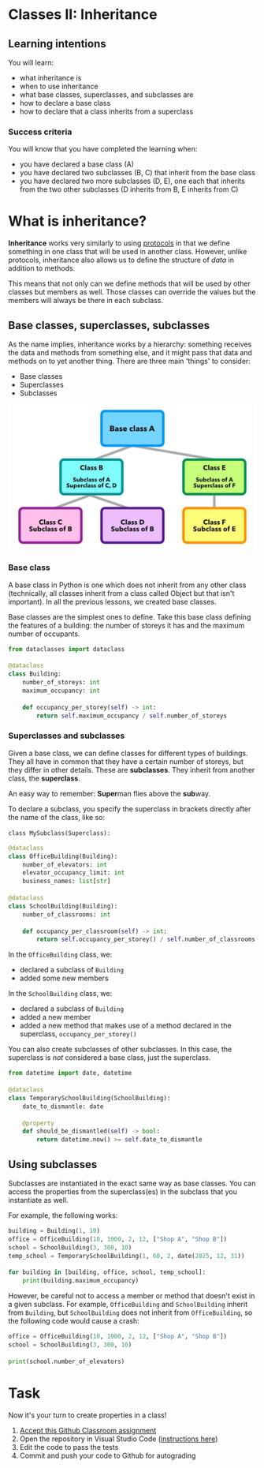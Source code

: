 # Classes II: Inheritance

## Learning intentions

You will learn:

- what inheritance is
- when to use inheritance
- what base classes, superclasses, and subclasses are
- how to declare a base class
- how to declare that a class inherits from a superclass

### Success criteria

You will know that you have completed the learning when:

- you have declared a base class (A)
- you have declared two subclasses (B, C) that inherit from the base class
- you have declared two more subclasses (D, E), one each that inherits from the two other subclasses (D inherits from B, E inherits from C)

# What is inheritance?

**Inheritance** works very similarly to using [protocols](04.protocols.md) in that we define something in one class that will be used in another class. However, unlike protocols, inheritance also allows us to define the structure of *data* in addition to methods.

This means that not only can we define methods that will be used by other classes but members as well. Those classes can override the values but the members will always be there in each subclass.

## Base classes, superclasses, subclasses

As the name implies, inheritance works by a hierarchy: something receives the data and methods from something else, and it might pass that data and methods on to yet another thing. There are three main 'things' to consider:

- Base classes
- Superclasses
- Subclasses

![Hierarchy graph of base class A, superclasses B and E which inherit from A, subclasses C and D which inherit from B, and subclass E which inherits from E](../img/05.classes.jpg)

### Base class

A base class in Python is one which does not inherit from any other class (technically, all classes inherit from a class called Object but that isn't important). In all the previous lessons, we created base classes.

Base classes are the simplest ones to define. Take this base class defining the features of a building: the number of storeys it has and the maximum number of occupants.

```python
from dataclasses import dataclass

@dataclass
class Building:
    number_of_storeys: int
    maximum_occupancy: int

    def occupancy_per_storey(self) -> int:
        return self.maximum_occupancy / self.number_of_storeys
```

### Superclasses and subclasses

Given a base class, we can define classes for different types of buildings. They all have in common that they have a certain number of storeys, but they differ in other details. These are **subclasses**. They inherit from another class, the **superclass**.

An easy way to remember: **Super**man flies above the **sub**way.

To declare a subclass, you specify the superclass in brackets directly after the name of the class, like so:

``class MySubclass(Superclass):``

```python
@dataclass
class OfficeBuilding(Building):
    number_of_elevators: int
    elevator_occupancy_limit: int
    business_names: list[str]

@dataclass
class SchoolBuilding(Building):
    number_of_classrooms: int

    def occupancy_per_classroom(self) -> int:
        return self.occupancy_per_storey() / self.number_of_classrooms
```

In the ``OfficeBuilding`` class, we:

- declared a subclass of ``Building``
- added some new members

In the ``SchoolBuilding`` class, we:

- declared a subclass of ``Building``
- added a new member
- added a new method that makes use of a method declared in the superclass, ``occupancy_per_storey()``

You can also create subclasses of other subclasses. In this case, the superclass is *not* considered a base class, just the superclass.

```python
from datetime import date, datetime

@dataclass
class TemporarySchoolBuilding(SchoolBuilding):
    date_to_dismantle: date

    @property
    def should_be_dismantled(self) -> bool:
        return datetime.now() >= self.date_to_dismantle
```

## Using subclasses

Subclasses are instantiated in the exact same way as base classes. You can access the properties from the superclass(es) in the subclass that you instantiate as well.

For example, the following works:

```python
building = Building(1, 10)
office = OfficeBuilding(10, 1000, 2, 12, ["Shop A", "Shop B"])
school = SchoolBuilding(3, 300, 10)
temp_school = TemporarySchoolBuilding(1, 60, 2, date(2025, 12, 31))

for building in [building, office, school, temp_school]:
    print(building.maximum_occupancy)
```

However, be careful not to access a member or method that doesn't exist in a given subclass. For example, ``OfficeBuilding`` and ``SchoolBuilding`` inherit from ``Building``, but ``SchoolBuilding`` does not inherit from ``OfficeBuilding``, so the following code would cause a crash:

```python
office = OfficeBuilding(10, 1000, 2, 12, ["Shop A", "Shop B"])
school = SchoolBuilding(3, 300, 10)

print(school.number_of_elevators)
```

# Task

Now it's your turn to create properties in a class!

1. [Accept this Github Classroom assignment](#task)
2. Open the repository in Visual Studio Code ([instructions here](../../Classroom/README.md))
3. Edit the code to pass the tests
4. Commit and push your code to Github for autograding
